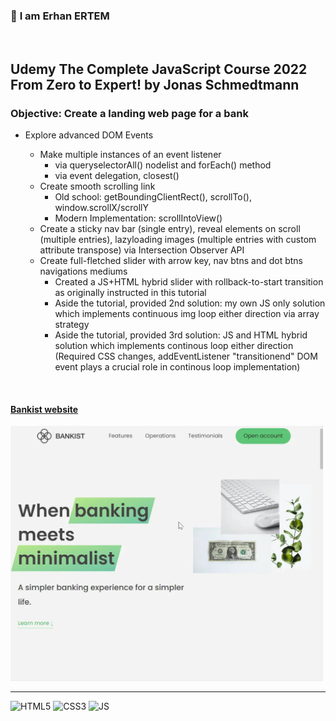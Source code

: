 ### 👋 **I am Erhan ERTEM**

&emsp;

## Udemy The Complete JavaScript Course 2022 From Zero to Expert! by Jonas Schmedtmann

### **Objective:** Create a landing web page for a bank

<p>

- Explore advanced DOM Events

  - Make multiple instances of an event listener
    - via queryselectorAll() nodelist and forEach() method
    - via event delegation, closest()
  - Create smooth scrolling link
    - Old school: getBoundingClientRect(), scrollTo(), window.scrollX/scrollY
    - Modern Implementation: scrollIntoView()
  - Create a sticky nav bar (single entry), reveal elements on scroll (multiple entries), lazyloading images (multiple entries with custom attribute transpose) via Intersection Observer API
  - Create full-fletched slider with arrow key, nav btns and dot btns navigations mediums
    - Created a JS+HTML hybrid slider with rollback-to-start transition as originally instructed in this tutorial
    - Aside the tutorial, provided 2nd solution: my own JS only solution which implements continuous img loop either direction via array strategy
    - Aside the tutorial, provided 3rd solution: JS and HTML hybrid solution which implements continous loop either direction (Required CSS changes, addEventListener "transitionend" DOM event plays a crucial role in continous loop implementation)

</p>
      &emsp;

#### [Bankist website](https://bankist-erhan-ertem.netlify.app)

<img src="./screenshot.webp" width="500px"/>

---

![HTML5](https://img.shields.io/badge/HTML5-E34F26?style=square&logo=html5&logoColor=white) ![CSS3](https://img.shields.io/badge/CSS3-1572B6?style=square&logo=css3&logoColor=white) ![JS](https://img.shields.io/badge/JavaScript-323330?style=square&logo=javascript&logoColor=F7DF1E)
